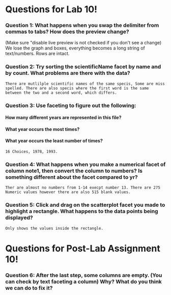 # Questions for Lab 10!

### Question 1: What happens when you swap the delimiter from commas to tabs? How does the preview change? 
(Make sure "disable live preview is not checked if you don't see a change)
	We lose the graph and boxes, everything becomes a long string of text/numbers. Rows are intact.
### Question 2: Try sorting the scientificName facet by name and by count. What problems are there with the data?
	There are mutlilple scientific names of the same specis, Some are miss spelled. There are also specis where the first word is the same between the two and a second word, which differs.
### Question 3: Use faceting to figure out the following:
#### How many different years are represented in this file?
#### What year occurs the most times?
#### What year occurs the least number of times?
	16 Choices, 1978, 1993.
### Question 4: What happens when you make a numerical facet of column note1, then convert the column to numbers? Is something different about the facet compared to yr?
	Ther are almost no numbers from 1-14 execpt number 13. There are 275 Numeric values however there are also 515 blank values.
### Question 5: Click and drag on the scatterplot facet you made to highlight a rectangle. What happens to the data points being displayed?
	Only shows the values inside the rectangle.
# Questions for Post-Lab Assignment 10!

### Question 6: After the last step, some columns are empty. (You can check by text faceting a column) Why? What do you think we can do to fix it?
